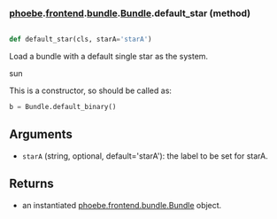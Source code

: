 ### [phoebe](phoebe.md).[frontend](phoebe.frontend.md).[bundle](phoebe.frontend.bundle.md).[Bundle](phoebe.frontend.bundle.Bundle.md).default_star (method)


```py

def default_star(cls, starA='starA')

```



Load a bundle with a default single star as the system.

sun

This is a constructor, so should be called as:

```py
b = Bundle.default_binary()
```

Arguments
-----------
* `starA` (string, optional, default='starA'): the label to be set for
    starA.

Returns
-----------
* an instantiated [phoebe.frontend.bundle.Bundle](phoebe.frontend.bundle.Bundle.md) object.

